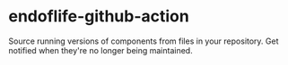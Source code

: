 # endoflife-github-action
Source running versions of components from files in your repository. Get notified when they're no longer being maintained.
